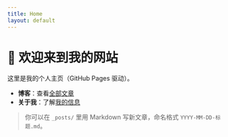 ```yaml
---
title: Home
layout: default
---
```


# 👋 欢迎来到我的网站

这里是我的个人主页（GitHub Pages 驱动）。

- **博客**：查看[全部文章](/blog)
- **关于我**：了解[我的信息](/about)

> 你可以在 `_posts/` 里用 Markdown 写新文章，命名格式 `YYYY-MM-DD-标题.md`。

